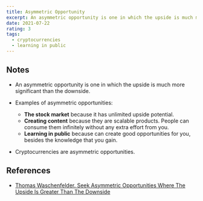 ```yaml
---
title: Asymmetric Opportunity
excerpt: An asymmetric opportunity is one in which the upside is much more significant than the downside.
date: 2021-07-22
rating: 3
tags:
  - cryptocurrencies
  - learning in public
---
```


## Notes

- An asymmetric opportunity is one in which the upside is much more significant than the downside.

- Examples of asymmetric opportunities:

  - **The stock market** because it has unlimited upside potential.
  - **Creating content** because they are scalable products. People can consume them infinitely without any extra effort from you.
  - **Learning in public** because can create good opportunities for you, besides the knowledge that you gain.

- Cryptocurrencies are asymmetric opportunities.

## References

- [Thomas Waschenfelder. Seek Asymmetric Opportunities Where The Upside Is Greater Than The Downside](https://www.wealest.com/articles/what-is-an-asymmetric-opportunity)
